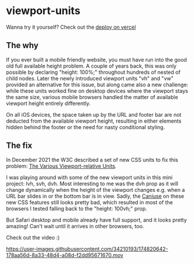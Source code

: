 # viewport-units

Wanna try it yourself? Check out the [deploy on vercel](https://viewport-units.vercel.app/)

## The why

If you ever built a mobile friendly website, you must have run into the good old full available height problem. A couple of years back, this was only possible by declaring "height: 100%;" throughout hundreds of nested of child nodes. Later the newly introduced viewport units "vh" and "vw" provided an alternative for this issue, but along came also a new challenge: while these units worked fine on desktop devices where the viewport stays the same size, various mobile browsers handled the matter of available viewport height entirely differently.

On all iOS devices, the space taken up by the URL and footer bar are not deducted from the available viewport height, resulting in either elements hidden behind the footer or the need for nasty conditional styling.

## The fix

In December 2021 the W3C described a set of new CSS units to fix this problem: [The Various Viewport-relative Units](https://www.w3.org/TR/css-values-4/#viewport-relative-units).

I was playing around with some of the new viewport units in this mini project: lvh, svh, dvh. Most interesting to me was the dvh prop as it will change dynamically when the height of the viewport changes e.g. when a URL bar slides in or the bottom bar is in view. Sadly, the [Caniuse](https://caniuse.com/viewport-unit-variants) on these new CSS features still looks pretty bad, which resulted in most of the browsers I tested falling back to the "height: 100vh;" prop.

But Safari desktop and mobile already have full support, and it looks pretty amazing! Can't wait until it arrives in other browsers, too.

Check out the video :)

https://user-images.githubusercontent.com/34210193/174820642-178aa56d-8a33-48d4-a08d-f2dd95671670.mov
